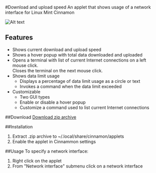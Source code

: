 #Download and upload speed
An applet that shows usage of a network interface for Linux Mint Cinnamon

![Alt text](../master/screenshots/compact.png "Download and upload speed")

## Features
* Shows current download and upload speed
* Shows a hover popup with total data downloaded and uploaded
* Opens a terminal with list of current Internet connections on a left mouse click.  
  Closes the terminal on the next mouse click.
* Shows data limit usage
  * Displays a percentage of data limit usage as a circle or text
  * Invokes a command when the data limit exceeded
* Customizable
  * Two GUI types
  * Enable or disable a hover popup
  * Customize a command used to list current Internet connections

##Download
[Download zip archive](http://cinnamon-spices.linuxmint.com/uploads/applets/3UZM-QGBD-GMR0.zip)

##Installation
1. Extract .zip archive to ~/.local/share/cinnamon/applets
2. Enable the applet in Cinnammon settings

##Usage
To specify a network interface:  
  
1. Right click on the applet
2. From "Network interface" submenu click on a network interface

